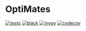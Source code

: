 # OptiMates

[![tests](https://github.com/chiaralooo/OptiMates/actions/workflows/tests.yaml/badge.svg)](https://github.com/chiaralooo/OptiMates/actions/workflows/tests.yaml)
[![black](https://github.com/chiaralooo/OptiMates/actions/workflows/black.yaml/badge.svg)](https://github.com/chiaralooo/OptiMates/actions/workflows/black.yaml)
[![mypy](https://github.com/chiaralooo/OptiMates/actions/workflows/mypy.yaml/badge.svg)](https://github.com/chiaralooo/OptiMates/actions/workflows/mypy.yaml)
[![codecov](https://codecov.io/gh/chiaralooo/OptiMates/branch/main/graph/badge.svg)](https://codecov.io/gh/chiaralooo/OptiMates)
